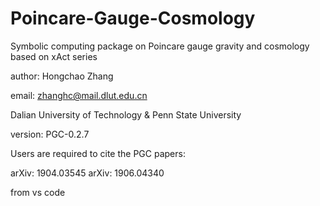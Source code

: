 # Poincare-Gauge-Cosmology

Symbolic computing package on Poincare gauge gravity and cosmology based on xAct series

author: Hongchao Zhang

email: zhanghc@mail.dlut.edu.cn

Dalian University of Technology & Penn State University

version: PGC-0.2.7

Users are required to cite the PGC papers:

arXiv: 1904.03545
arXiv: 1906.04340

from vs code